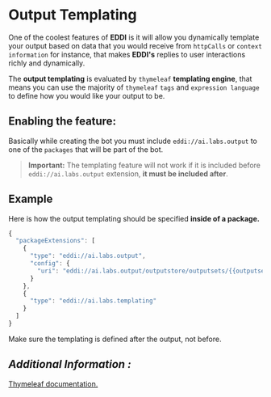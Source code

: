 # Output Templating

One of the coolest features of **EDDI** is it will allow you dynamically template your output based on data that you would receive from `httpCalls` or `context information` for instance, that makes **EDDI's** replies to user interactions richly and dynamically.

The **output templating** is evaluated by `thymeleaf` **templating engine**, that means you can use the majority of `thymeleaf` `tags` and `expression language` to define how you would like your output to be.

## Enabling the feature:

Basically while creating the bot you must include `eddi://ai.labs.output` to one of the `packages` that will be part of the bot.

> **Important:** The templating feature will not work if it is included before `eddi://ai.labs.output` extension, **it must be included after**.

## Example

Here is how the output templating should be specified **inside of a package.**&#x20;

```javascript
{
  "packageExtensions": [
    {
      "type": "eddi://ai.labs.output",
      "config": {
        "uri": "eddi://ai.labs.output/outputstore/outputsets/{{outputset_id}}?version=1"
      }
    },
    {
      "type": "eddi://ai.labs.templating"
    }
  ]
}
```

Make sure the templating is defined after the output, not before.

## _**Additional Information :**_

[Thymeleaf documentation.](https://www.thymeleaf.org/)
